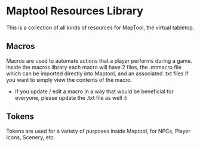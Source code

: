 # Maptool Resources Library
This is a collection of all kinds of resources for MapTool, the virtual tabletop.

## Macros
Macros are used to automate actions that a player performs during a game. Inside the macros library each macro will have 2 files, the .mtmacro file which can be imported directly into Maptool, and an associated .txt files if you want to simply view the contents of the macro. 
* If you update / edit a macro in a way that would be beneficial for everyone, please update the .txt file as well :)

## Tokens
Tokens are used for a variety of purposes inside Maptool, for NPCs, Player Icons, Scenery, etc. 